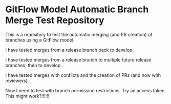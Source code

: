 # GitFlow Model Automatic Branch Merge Test Repository

This is a repository to test the automatic merging (and PR creation) of branches using a GitFlow model.

I have tested merges from a release branch back to develop.

I have tested merges from a release branch to multiple future release branches, then to develop.

I have tested merges with conflicts and the creation of PRs (and now with reviewers).

Now I need to test with branch permission restrictions. Try an access token. This might work?!!!!!!